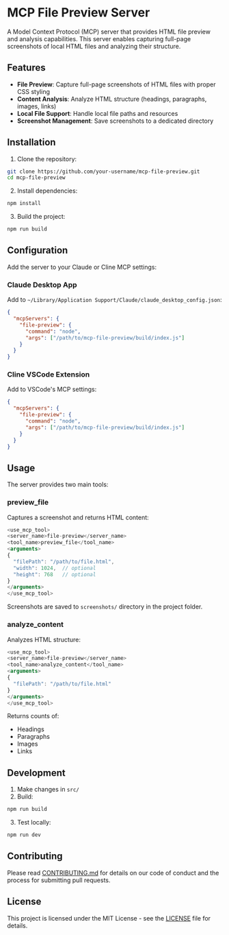 # MCP File Preview Server

A Model Context Protocol (MCP) server that provides HTML file preview and analysis capabilities. This server enables capturing full-page screenshots of local HTML files and analyzing their structure.

## Features

- **File Preview**: Capture full-page screenshots of HTML files with proper CSS styling
- **Content Analysis**: Analyze HTML structure (headings, paragraphs, images, links)
- **Local File Support**: Handle local file paths and resources
- **Screenshot Management**: Save screenshots to a dedicated directory

## Installation

1. Clone the repository:
```bash
git clone https://github.com/your-username/mcp-file-preview.git
cd mcp-file-preview
```

2. Install dependencies:
```bash
npm install
```

3. Build the project:
```bash
npm run build
```

## Configuration

Add the server to your Claude or Cline MCP settings:

### Claude Desktop App
Add to `~/Library/Application Support/Claude/claude_desktop_config.json`:
```json
{
  "mcpServers": {
    "file-preview": {
      "command": "node",
      "args": ["/path/to/mcp-file-preview/build/index.js"]
    }
  }
}
```

### Cline VSCode Extension
Add to VSCode's MCP settings:
```json
{
  "mcpServers": {
    "file-preview": {
      "command": "node",
      "args": ["/path/to/mcp-file-preview/build/index.js"]
    }
  }
}
```

## Usage

The server provides two main tools:

### preview_file
Captures a screenshot and returns HTML content:
```typescript
<use_mcp_tool>
<server_name>file-preview</server_name>
<tool_name>preview_file</tool_name>
<arguments>
{
  "filePath": "/path/to/file.html",
  "width": 1024,  // optional
  "height": 768   // optional
}
</arguments>
</use_mcp_tool>
```

Screenshots are saved to `screenshots/` directory in the project folder.

### analyze_content
Analyzes HTML structure:
```typescript
<use_mcp_tool>
<server_name>file-preview</server_name>
<tool_name>analyze_content</tool_name>
<arguments>
{
  "filePath": "/path/to/file.html"
}
</arguments>
</use_mcp_tool>
```

Returns counts of:
- Headings
- Paragraphs
- Images
- Links

## Development

1. Make changes in `src/`
2. Build:
```bash
npm run build
```
3. Test locally:
```bash
npm run dev
```

## Contributing

Please read [CONTRIBUTING.md](CONTRIBUTING.md) for details on our code of conduct and the process for submitting pull requests.

## License

This project is licensed under the MIT License - see the [LICENSE](LICENSE) file for details.
